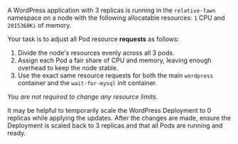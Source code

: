A WordPress application with 3 replicas is running in the `relative-fawn` namespace on a node with the following allocatable resources: `1` CPU and `2015360Ki` of memory.

Your task is to adjust all Pod resource **requests** as follows:

1.  Divide the node's resources evenly across all 3 pods.
2.  Assign each Pod a fair share of CPU and memory, leaving enough overhead to keep the node stable.
3.  Use the exact same resource requests for both the main `wordpress` container and the `wait-for-mysql` init container.

*You are not required to change any resource limits.*

It may be helpful to temporarily scale the WordPress Deployment to 0 replicas while applying the updates. After the changes are made, ensure the Deployment is scaled back to 3 replicas and that all Pods are running and ready.

